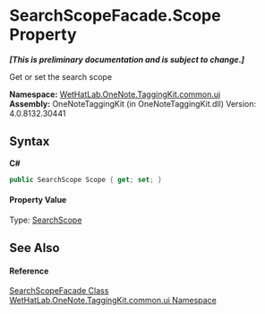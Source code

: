 # SearchScopeFacade.Scope Property 
 _**\[This is preliminary documentation and is subject to change.\]**_

Get or set the search scope

**Namespace:**&nbsp;<a href="043a9407-ac38-b3ac-7348-a6090af495ad">WetHatLab.OneNote.TaggingKit.common.ui</a><br />**Assembly:**&nbsp;OneNoteTaggingKit (in OneNoteTaggingKit.dll) Version: 4.0.8132.30441

## Syntax

**C#**<br />
``` C#
public SearchScope Scope { get; set; }
```


#### Property Value
Type: <a href="8e6adcff-7174-4ef1-6f26-1dcd37a6e6fe">SearchScope</a>

## See Also


#### Reference
<a href="57a56b2b-da79-0ede-fe0f-b91d1640cc22">SearchScopeFacade Class</a><br /><a href="043a9407-ac38-b3ac-7348-a6090af495ad">WetHatLab.OneNote.TaggingKit.common.ui Namespace</a><br />